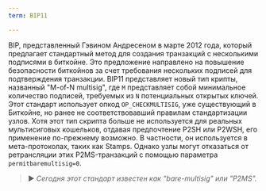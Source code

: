 ```yaml
---
term: BIP11

---
```

BIP, представленный Гэвином Андресеном в марте 2012 года, который предлагает стандартный метод для создания транзакций с несколькими подписями в биткойне. Это предложение направлено на повышение безопасности биткойнов за счет требования нескольких подписей для подтверждения транзакции. BIP11 представляет новый тип крипты, названный "M-of-N multisig", где `M` представляет собой минимальное количество подписей, требуемых из `N` потенциальных открытых ключей. Этот стандарт использует опкод `OP_CHECKMULTISIG`, уже существующий в Биткойне, но ранее не соответствовавший правилам стандартизации узлов. Хотя этот тип скрипта больше не используется для реальных мультисиговых кошельков, отдавая предпочтение P2SH или P2WSH, его применение по-прежнему возможно. В частности, он используется в мета-протоколах, таких как Stamps. Однако узлы могут отказаться от ретрансляции этих P2MS-транзакций с помощью параметра `permitbaremultisig=0`.

> ► *Сегодня этот стандарт известен как "bare-multisig" или "P2MS".*